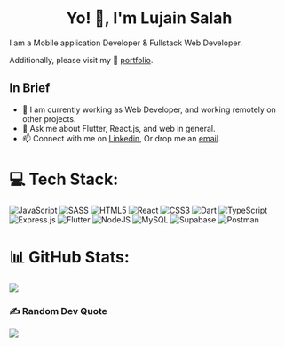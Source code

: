 <h1 align="center">Yo! 👋, I'm Lujain Salah</h1>

I am a Mobile application Developer & Fullstack Web Developer.

Additionally, please visit my 🔗 [portfolio](https://www.lujainsalah.sa/).

In Brief
--

- 🔭 I am currently working as Web Developer, and working remotely on other projects.
- 💬 Ask me about Flutter, React.js, and web in general.
- 📫 Connect with me on [Linkedin](https://www.linkedin.com/in/lujain-bugis/), Or drop me an [email](mailto:lujainboo@gmail.com).

# 💻 Tech Stack:
![JavaScript](https://img.shields.io/badge/javascript-%23323330.svg?style=plastic&logo=javascript&logoColor=%23F7DF1E) ![SASS](https://img.shields.io/badge/SASS-hotpink.svg?style=plastic&logo=SASS&logoColor=white) ![HTML5](https://img.shields.io/badge/html5-%23E34F26.svg?style=plastic&logo=html5&logoColor=white) ![React](https://img.shields.io/badge/react-%2320232a.svg?style=plastic&logo=react&logoColor=%2361DAFB) ![CSS3](https://img.shields.io/badge/css3-%231572B6.svg?style=plastic&logo=css3&logoColor=white) ![Dart](https://img.shields.io/badge/dart-%230175C2.svg?style=plastic&logo=dart&logoColor=white) ![TypeScript](https://img.shields.io/badge/typescript-%23007ACC.svg?style=plastic&logo=typescript&logoColor=white) ![Express.js](https://img.shields.io/badge/express.js-%23404d59.svg?style=plastic&logo=express&logoColor=%2361DAFB) ![Flutter](https://img.shields.io/badge/Flutter-%2302569B.svg?style=plastic&logo=Flutter&logoColor=white) ![NodeJS](https://img.shields.io/badge/node.js-6DA55F?style=plastic&logo=node.js&logoColor=white) ![MySQL](https://img.shields.io/badge/mysql-%2300000f.svg?style=plastic&logo=mysql&logoColor=white) ![Supabase](https://img.shields.io/badge/Supabase-3ECF8E?style=plastic&logo=supabase&logoColor=white) ![Postman](https://img.shields.io/badge/Postman-FF6C37?style=plastic&logo=postman&logoColor=white)

# 📊 GitHub Stats:
![](https://github-readme-stats.vercel.app/api/top-langs/?username=xilujain&theme=vue&hide_border=true&include_all_commits=false&count_private=true&layout=compact)

### ✍️ Random Dev Quote
![](https://quotes-github-readme.vercel.app/api?type=vetical&theme=merko)
